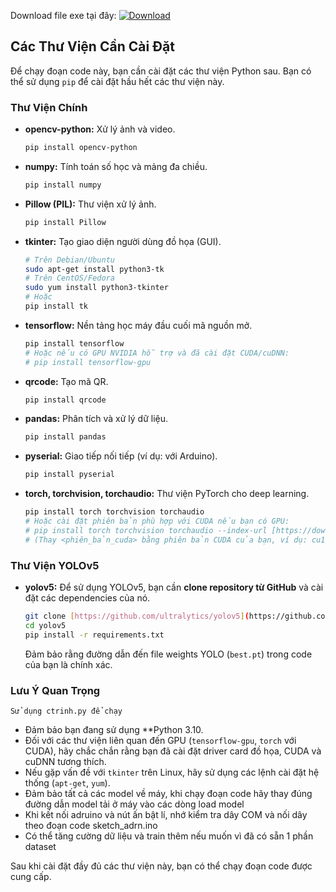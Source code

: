 Download file exe tại đây:
[![Download](https://img.shields.io/badge/Download-FoodDetector.exe-blue)](https://drive.google.com/uc?export=download&id=1bTljIaSiH-cBdLTIwrb38D2lkTEJELY4) 

## Các Thư Viện Cần Cài Đặt

Để chạy đoạn code này, bạn cần cài đặt các thư viện Python sau. Bạn có thể sử dụng `pip` để cài đặt hầu hết các thư viện này.

### Thư Viện Chính

-   **opencv-python:** Xử lý ảnh và video.
    ```bash
    pip install opencv-python
    ```
-   **numpy:** Tính toán số học và mảng đa chiều.
    ```bash
    pip install numpy
    ```
-   **Pillow (PIL):** Thư viện xử lý ảnh.
    ```bash
    pip install Pillow
    ```
-   **tkinter:** Tạo giao diện người dùng đồ họa (GUI).
    ```bash
    # Trên Debian/Ubuntu
    sudo apt-get install python3-tk
    # Trên CentOS/Fedora
    sudo yum install python3-tkinter
    # Hoặc
    pip install tk
    ```
-   **tensorflow:** Nền tảng học máy đầu cuối mã nguồn mở.
    ```bash
    pip install tensorflow
    # Hoặc nếu có GPU NVIDIA hỗ trợ và đã cài đặt CUDA/cuDNN:
    # pip install tensorflow-gpu
    ```
-   **qrcode:** Tạo mã QR.
    ```bash
    pip install qrcode
    ```
-   **pandas:** Phân tích và xử lý dữ liệu.
    ```bash
    pip install pandas
    ```
-   **pyserial:** Giao tiếp nối tiếp (ví dụ: với Arduino).
    ```bash
    pip install pyserial
    ```
-   **torch, torchvision, torchaudio:** Thư viện PyTorch cho deep learning.
    ```bash
    pip install torch torchvision torchaudio
    # Hoặc cài đặt phiên bản phù hợp với CUDA nếu bạn có GPU:
    # pip install torch torchvision torchaudio --index-url [https://download.pytorch.org/whl/cu](https://download.pytorch.org/whl/cu)<phiên_bản_cuda>
    # (Thay <phiên_bản_cuda> bằng phiên bản CUDA của bạn, ví dụ: cu118)
    ```

### Thư Viện YOLOv5

-   **yolov5:** Để sử dụng YOLOv5, bạn cần **clone repository từ GitHub** và cài đặt các dependencies của nó.
    ```bash
    git clone [https://github.com/ultralytics/yolov5](https://github.com/ultralytics/yolov5)
    cd yolov5
    pip install -r requirements.txt
    ```
    Đảm bảo rằng đường dẫn đến file weights YOLO (`best.pt`) trong code của bạn là chính xác.

### Lưu Ý Quan Trọng
    Sử dụng ctrinh.py để chạy
-   Đảm bảo bạn đang sử dụng **Python 3.10.
-   Đối với các thư viện liên quan đến GPU (`tensorflow-gpu`, `torch` với CUDA), hãy chắc chắn rằng bạn đã cài đặt driver card đồ họa, CUDA và cuDNN tương thích.
-   Nếu gặp vấn đề với `tkinter` trên Linux, hãy sử dụng các lệnh cài đặt hệ thống (`apt-get`, `yum`).
-   Đảm bảo tất cả các model về máy, khi chạy đoạn code hãy thay đúng đường dẫn model tải ở máy vào các dòng load model
-   Khi kết nối adruino và nút ấn bật lí, nhớ kiểm tra dây COM và nối dây theo đoạn code sketch_adrn.ino
-   Có thể tăng cường dữ liệu và train thêm nếu muốn vì đã có sẵn 1 phần dataset

Sau khi cài đặt đầy đủ các thư viện này, bạn có thể chạy đoạn code được cung cấp.
